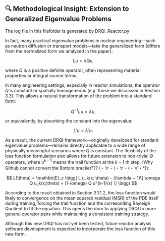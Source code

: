 ## 🔍 Methodological Insight: Extension to Generalized Eigenvalue Problems
The log file in this filefolder is generated by DRQI_Reactor.py

In fact, many practical eigenvalue problems in nuclear engineering—such as neutron diffusion or transport models—take the generalized form (differs from the normalized form we analyzed in the paper):

$$
L u = \lambda Q u,
$$

where $Q$ is a positive definite operator, often representing material properties or integral source terms.

In many engineering settings, especially in reactor simulations, the operator $Q$ is constant or spatially homogeneous (e.g. those we discussed in Section 3.3). This allows a natural transformation of the problem into a standard form:

$$
Q^{-1} L u = \lambda u,
$$

or equivalently, by absorbing the constant into the eigenvalue:

$$
L' u = \lambda' u.
$$

As a result, the current DRQI framework—originally developed for standard eigenvalue problems—remains directly applicable to a wide range of physically meaningful scenarios where $Q$ is constant. The flexibility of the loss function formulation also allows for future extension to non-trivial $Q$ operators, where $u^{k-1}$ means the trail function at the ${k-1}$ th step. (Why Github cannot convert the Bottom bracket??? (・∀・(・∀・(・∀・*)):

$$
L(\theta) = \mathbb{E}_x \bigg( L u_k(x; \theta) - (\lambda + 1)\[ \omega Q u_k(x;\theta) + (1-\omega) Q u^{k-1}(x) \] \bigg)
$$

According to the result obtained in Section 3.1.1.2, the loss function would likely to convergence on the mean squared residual (MSR) of the PDE itself during training, forcing the trail function and the corresonding Rayleigh Quotient to fit the equation. This opens the door to applying DRQI to more general operator pairs while maintaining a consistent training strategy.

Although this new DRQI has not yet been tested, future reactor analysis software development is expected to incorporate the loss function of this new form.
